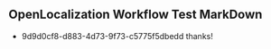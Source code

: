 ## OpenLocalization Workflow Test MarkDown
* 9d9d0cf8-d883-4d73-9f73-c5775f5dbedd thanks!

<!--HONumber=Sep16_HO1-->


